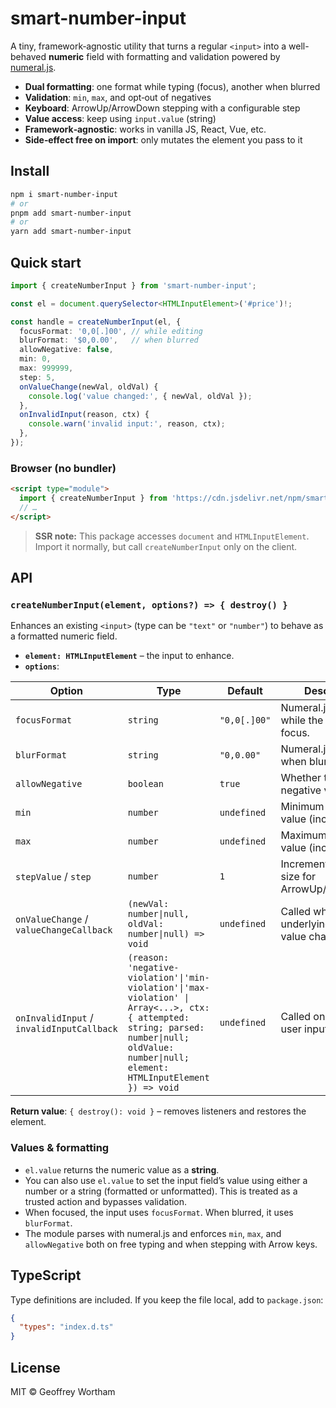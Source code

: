 # smart-number-input

A tiny, framework‑agnostic utility that turns a regular `<input>` into a well-behaved **numeric** field with formatting and validation powered by [numeral.js](http://numeraljs.com/).

- **Dual formatting**: one format while typing (focus), another when blurred
- **Validation**: `min`, `max`, and opt‑out of negatives
- **Keyboard**: ArrowUp/ArrowDown stepping with a configurable step
- **Value access**: keep using `input.value` (string)
- **Framework‑agnostic**: works in vanilla JS, React, Vue, etc.
- **Side‑effect free on import**: only mutates the element you pass to it

## Install

```bash
npm i smart-number-input
# or
pnpm add smart-number-input
# or
yarn add smart-number-input
```

## Quick start

```ts
import { createNumberInput } from 'smart-number-input';

const el = document.querySelector<HTMLInputElement>('#price')!;

const handle = createNumberInput(el, {
  focusFormat: '0,0[.]00', // while editing
  blurFormat: '$0,0.00',   // when blurred
  allowNegative: false,
  min: 0,
  max: 999999,
  step: 5,
  onValueChange(newVal, oldVal) {
    console.log('value changed:', { newVal, oldVal });
  },
  onInvalidInput(reason, ctx) {
    console.warn('invalid input:', reason, ctx);
  },
});
```

### Browser (no bundler)

```html
<script type="module">
  import { createNumberInput } from 'https://cdn.jsdelivr.net/npm/smart-number-input/+esm';
  // …
</script>

```

> **SSR note:** This package accesses `document` and `HTMLInputElement`. Import it normally, but call `createNumberInput` only on the client.

## API

### `createNumberInput(element, options?) => { destroy() }`

Enhances an existing `<input>` (type can be `"text"` or `"number"`) to behave as a formatted numeric field.

- **`element: HTMLInputElement`** – the input to enhance.
- **`options`**:

| Option | Type | Default | Description |
|---|---|---|---|
| `focusFormat` | `string` | `"0,0[.]00"` | Numeral.js format while the input has focus. |
| `blurFormat` | `string` | `"0,0.00"` | Numeral.js format when blurred. |
| `allowNegative` | `boolean` | `true` | Whether to allow negative values. |
| `min` | `number` | `undefined` | Minimum allowed value (inclusive). |
| `max` | `number` | `undefined` | Maximum allowed value (inclusive). |
| `stepValue` / `step` | `number` | `1` | Increment/decrement size for ArrowUp/ArrowDown. |
| `onValueChange` / `valueChangeCallback` | `(newVal: number\|null, oldVal: number\|null) => void` | `undefined` | Called whenever the underlying numeric value changes. |
| `onInvalidInput` / `invalidInputCallback` | `(reason: 'negative-violation'\|'min-violation'\|'max-violation' \| Array<...>, ctx: { attempted: string; parsed: number\|null; oldValue: number\|null; element: HTMLInputElement }) => void` | `undefined` | Called once when user input is rejected. |

**Return value**: `{ destroy(): void }` – removes listeners and restores the element.

### Values & formatting

- `el.value` returns the numeric value as a **string**.
- You can also use `el.value` to set the input field’s value using either a number or a string (formatted or unformatted). This is treated as a trusted action and bypasses validation.
- When focused, the input uses `focusFormat`. When blurred, it uses `blurFormat`.
- The module parses with numeral.js and enforces `min`, `max`, and `allowNegative` both on free typing and when stepping with Arrow keys.

## TypeScript

Type definitions are included. If you keep the file local, add to `package.json`:

```json
{
  "types": "index.d.ts"
}
```

## License

MIT © Geoffrey Wortham
